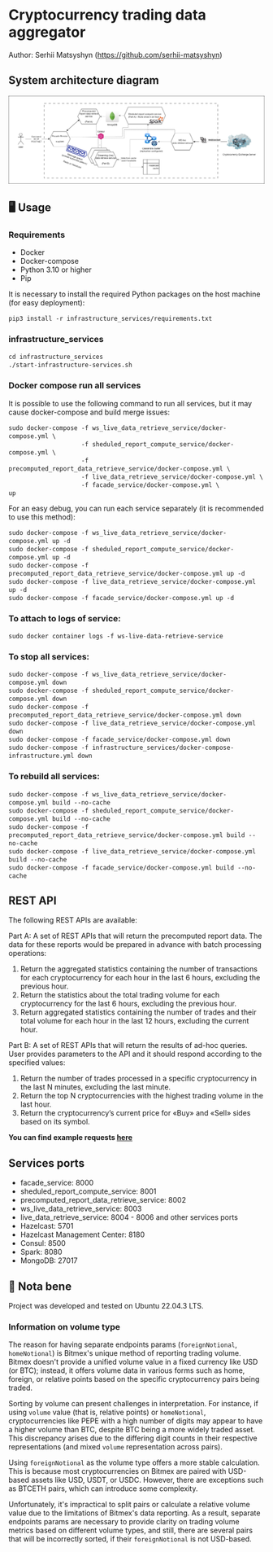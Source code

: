 # Cryptocurrency trading data aggregator

Author: Serhii Matsyshyn (https://github.com/serhii-matsyshyn) <br>

## System architecture diagram
![Cryptocurrency_trading_data_aggregator_system_architecture_3.drawio.png](data%2Fimages%2FCryptocurrency_trading_data_aggregator_system_architecture_3.drawio.png)

## 🖥 Usage

### Requirements
- Docker
- Docker-compose
- Python 3.10 or higher
- Pip

It is necessary to install the required Python packages on the host machine (for easy deployment):
```shell
pip3 install -r infrastructure_services/requirements.txt
```

### infrastructure_services
```shell
cd infrastructure_services
./start-infrastructure-services.sh
```

### Docker compose run all services
It is possible to use the following command to run all services, but it may cause docker-compose and build merge issues:
```shell
sudo docker-compose -f ws_live_data_retrieve_service/docker-compose.yml \
                    -f sheduled_report_compute_service/docker-compose.yml \
                    -f precomputed_report_data_retrieve_service/docker-compose.yml \
                    -f live_data_retrieve_service/docker-compose.yml \
                    -f facade_service/docker-compose.yml \
up
```

For an easy debug, you can run each service separately (it is recommended to use this method):
```shell
sudo docker-compose -f ws_live_data_retrieve_service/docker-compose.yml up -d
sudo docker-compose -f sheduled_report_compute_service/docker-compose.yml up -d
sudo docker-compose -f precomputed_report_data_retrieve_service/docker-compose.yml up -d
sudo docker-compose -f live_data_retrieve_service/docker-compose.yml up -d
sudo docker-compose -f facade_service/docker-compose.yml up -d
```

### To attach to logs of service:
```shell
sudo docker container logs -f ws-live-data-retrieve-service
```

### To stop all services:
```shell
sudo docker-compose -f ws_live_data_retrieve_service/docker-compose.yml down
sudo docker-compose -f sheduled_report_compute_service/docker-compose.yml down
sudo docker-compose -f precomputed_report_data_retrieve_service/docker-compose.yml down
sudo docker-compose -f live_data_retrieve_service/docker-compose.yml down
sudo docker-compose -f facade_service/docker-compose.yml down
sudo docker-compose -f infrastructure_services/docker-compose-infrastructure.yml down
```
### To rebuild all services:
```shell
sudo docker-compose -f ws_live_data_retrieve_service/docker-compose.yml build --no-cache
sudo docker-compose -f sheduled_report_compute_service/docker-compose.yml build --no-cache
sudo docker-compose -f precomputed_report_data_retrieve_service/docker-compose.yml build --no-cache
sudo docker-compose -f live_data_retrieve_service/docker-compose.yml build --no-cache
sudo docker-compose -f facade_service/docker-compose.yml build --no-cache
```

## REST API
The following REST APIs are available:  

Part A: A set of REST APIs that will return the precomputed report data. The data for these reports would be prepared in advance with batch processing operations:
1. Return the aggregated statistics containing the number of transactions for each cryptocurrency for each hour in the last 6 hours, excluding the previous hour.
2. Return the statistics about the total trading volume for each cryptocurrency for the last 6 hours, excluding the previous hour.
3. Return aggregated statistics containing the number of trades and their total volume for each hour in the last 12 hours, excluding the current hour.

Part B: A set of REST APIs that will return the results of ad-hoc queries. User provides parameters to the API and it should respond according to the specified values:
1. Return the number of trades processed in a specific cryptocurrency in the last N minutes, excluding the last minute.
2. Return the top N cryptocurrencies with the highest trading volume in the last hour.
3. Return the cryptocurrency’s current price for «Buy» and «Sell» sides based on its symbol.

**You can find example requests [here](facade_service/Requests.http)**

## Services ports

- facade_service: 8000
- sheduled_report_compute_service: 8001
- precomputed_report_data_retrieve_service: 8002
- ws_live_data_retrieve_service: 8003
- live_data_retrieve_service: 8004 - 8006
and other services ports
- Hazelcast: 5701
- Hazelcast Management Center: 8180
- Consul: 8500
- Spark: 8080
- MongoDB: 27017

## 📌 Nota bene
Project was developed and tested on Ubuntu 22.04.3 LTS.  

### Information on volume type
The reason for having separate endpoints params (`foreignNotional`, `homeNotional`) is Bitmex's unique method of reporting trading volume. Bitmex doesn't provide a unified volume value in a fixed currency like USD (or BTC); instead, it offers volume data in various forms such as home, foreign, or relative points based on the specific cryptocurrency pairs being traded.

Sorting by volume can present challenges in interpretation. For instance, if using `volume` value (that is, relative points) or `homeNotional`, cryptocurrencies like PEPE with a high number of digits may appear to have a higher volume than BTC, despite BTC being a more widely traded asset. This discrepancy arises due to the differing digit counts in their respective representations (and mixed `volume` representation across pairs).

Using `foreignNotional` as the volume type offers a more stable calculation. This is because most cryptocurrencies on Bitmex are paired with USD-based assets like USD, USDT, or USDC. However, there are exceptions such as BTCETH pairs, which can introduce some complexity.

Unfortunately, it's impractical to split pairs or calculate a relative volume value due to the limitations of Bitmex's data reporting. As a result, separate endpoints params are necessary to provide clarity on trading volume metrics based on different volume types, and still, there are several pairs that will be incorrectly sorted, if their `foreignNotional` is not USD-based.